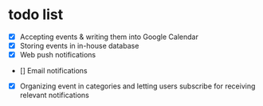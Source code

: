 # todo list
* [x] Accepting events & writing them into Google Calendar
* [x] Storing events in in-house database
* [x] Web push notifications
* [] Email notifications
* [x] Organizing event in categories and letting users subscribe for receiving relevant notifications		
